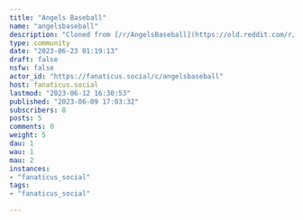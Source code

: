 ```yaml
---
title: "Angels Baseball" 
name: "angelsbaseball"
description: "Cloned from [/r/AngelsBaseball](https://old.reddit.com/r/AngelsBaseball)# Looking for mods!"
type: community
date: "2023-06-23 01:19:13"
draft: false
nsfw: false
actor_id: "https://fanaticus.social/c/angelsbaseball"
host: fanaticus.social
lastmod: "2023-06-12 16:30:53"
published: "2023-06-09 17:03:32"
subscribers: 8
posts: 5
comments: 0
weight: 5
dau: 1
wau: 1
mau: 2
instances:
- "fanaticus_social"
tags: 
- "fanaticus_social"

---
```

